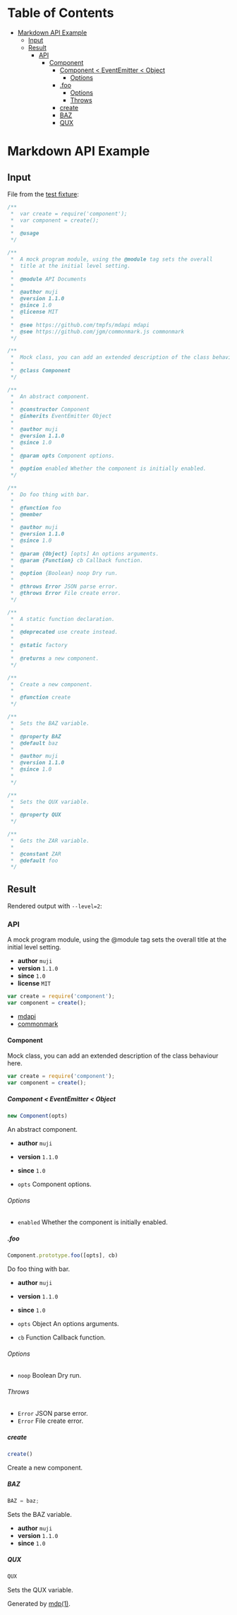 Table of Contents
=================

* [Markdown API Example](#markdown-api-example)
  * [Input](#input)
  * [Result](#result)
    * [API](#api)
      * [Component](#component)
        * [Component < EventEmitter < Object](#component-eventemitter-object)
          * [Options](#options)
        * [.foo](#foo)
          * [Options](#options-1)
          * [Throws](#throws)
        * [create](#create)
        * [BAZ](#baz)
        * [QUX](#qux)

Markdown API Example
====================

## Input

File from the [test fixture](https://github.com/tmpfs/mdapi/blob/master/test/spec/full.js):

```javascript
/**
 *  var create = require('component');
 *  var component = create();
 *
 *  @usage
 */

/**
 *  A mock program module, using the @module tag sets the overall 
 *  title at the initial level setting.
 *
 *  @module API Documents
 *
 *  @author muji
 *  @version 1.1.0
 *  @since 1.0
 *  @license MIT
 *
 *  @see https://github.com/tmpfs/mdapi mdapi
 *  @see https://github.com/jgm/commonmark.js commonmark
 */

/**
 *  Mock class, you can add an extended description of the class behaviour here.
 *
 *  @class Component
 */

/**
 *  An abstract component.
 *
 *  @constructor Component
 *  @inherits EventEmitter Object
 *
 *  @author muji
 *  @version 1.1.0
 *  @since 1.0
 *
 *  @param opts Component options.
 *
 *  @option enabled Whether the component is initially enabled.
 */

/** 
 *  Do foo thing with bar.
 *
 *  @function foo
 *  @member
 *
 *  @author muji
 *  @version 1.1.0
 *  @since 1.0
 *
 *  @param {Object} [opts] An options arguments.
 *  @param {Function} cb Callback function.
 *
 *  @option {Boolean} noop Dry run.
 *
 *  @throws Error JSON parse error.
 *  @throws Error File create error.
 */

/**
 *  A static function declaration.
 *
 *  @deprecated use create instead.
 *  
 *  @static factory
 *
 *  @returns a new component.
 */

/**
 *  Create a new component.
 *
 *  @function create
 */

/**
 *  Sets the BAZ variable.
 *
 *  @property BAZ
 *  @default baz
 *
 *  @author muji
 *  @version 1.1.0
 *  @since 1.0
 *
 */

/**
 *  Sets the QUX variable.
 *
 *  @property QUX
 */

/**
 *  Gets the ZAR variable.
 *
 *  @constant ZAR
 *  @default foo
 */
```

## Result

Rendered output with `--level=2`:

### API

A mock program module, using the @module tag sets the overall
title at the initial level setting.

* **author** `muji`
* **version** `1.1.0`
* **since** `1.0`
* **license** `MIT`

```javascript
var create = require('component');
var component = create();
```

* [mdapi](https://github.com/tmpfs/mdapi)
* [commonmark](https://github.com/jgm/commonmark.js)

#### Component

Mock class, you can add an extended description of the class behaviour here.

```javascript
var create = require('component');
var component = create();
```

##### Component < EventEmitter < Object

```javascript
new Component(opts)
```

An abstract component.

* **author** `muji`
* **version** `1.1.0`
* **since** `1.0`


* `opts` Component options.



###### Options

* `enabled` Whether the component is initially enabled.

##### .foo

```javascript
Component.prototype.foo([opts], cb)
```

Do foo thing with bar.

* **author** `muji`
* **version** `1.1.0`
* **since** `1.0`


* `opts` Object An options arguments.


* `cb` Function Callback function.

###### Options

* `noop` Boolean Dry run.

###### Throws

* `Error` JSON parse error.
* `Error` File create error.

##### create

```javascript
create()
```

Create a new component.

##### BAZ

```javascript
BAZ = baz;
```

Sets the BAZ variable.

* **author** `muji`
* **version** `1.1.0`
* **since** `1.0`

##### QUX

```javascript
QUX
```

Sets the QUX variable.

Generated by [mdp(1)](https://github.com/tmpfs/mdp).

